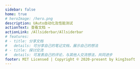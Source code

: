 ```yaml
---
sidebar: false
home: true
# heroImage: /hero.png
description: UAuto自动化及性能测试
actionText: 查看文档 →
actionLink: /Allsiderbar/Allsiderbar
# features:
# - title: 分享文档
#   details: 可分享自己的笔记文档，展示自己的想法
# - title: 探讨交流
#   details: 可发表自己的评论，与其他人交流想法，共同进步
footer: MIT Licensed | Copyright © 2020-present by king3soft
---
```

